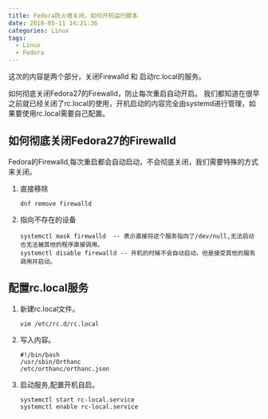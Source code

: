 ```yaml
---
title: Fedora防火墙关闭，如何开机运行脚本
date: 2018-05-11 14:21:36
categories: Linux
tags:
  - Linux
  - Fedora
---
```


这次的内容是两个部分，关闭Firewalld 和 启动rc.local的服务。  

如何彻底关闭Fedora27的Firewalld，防止每次重启自动开启。
我们都知道在很早之前就已经关闭了rc.local的使用，开机启动的内容完全由systemd进行管理，如果要使用rc.local需要自己配置。

## 如何彻底关闭Fedora27的Firewalld
Fedora的Firewalld,每次重启都会自动启动，不会彻底关闭，我们需要特殊的方式来关闭。  

1. 直接移除  
	```
	dnf remove firewalld
	```
1. 指向不存在的设备  
	```
	systemctl mask firewalld  -- 表示直接将这个服务指向了/dev/null,无法启动也无法被其他的程序直接调用。
	systemctl disable firewalld -- 开机的时候不会自动启动，但是接受其他的服务调用并启动。
	```
## 配置rc.local服务
1. 新建rc.local文件。  
	```
	vim /etc/rc.d/rc.local
	```
1. 写入内容。  
	```
	#!/bin/bash
	/usr/sbin/Orthanc
	/etc/orthanc/orthanc.json
	```
1. 启动服务,配置开机自启。
	```
	systemctl start rc-local.service
	systemctl enable rc-local.service
 	```
